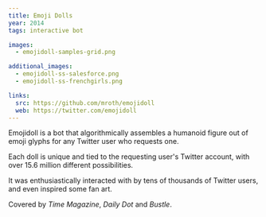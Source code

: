 ```yaml
---
title: Emoji Dolls
year: 2014
tags: interactive bot

images:
  - emojidoll-samples-grid.png

additional_images:
  - emojidoll-ss-salesforce.png
  - emojidoll-ss-frenchgirls.png

links:
  src: https://github.com/mroth/emojidoll
  web: https://twitter.com/emojidoll
---
```


Emojidoll is a bot that algorithmically assembles a humanoid figure out of emoji glyphs for any Twitter user who requests one.

Each doll is unique and tied to the requesting user's Twitter account, with over 15.6 million different possibilities.

It was enthusiastically interacted with by tens of thousands of Twitter users, and even inspired some fan art.

Covered by _Time Magazine_, _Daily Dot_ and _Bustle_.
